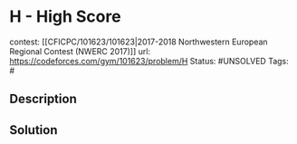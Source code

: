 # H - High Score

contest: [[CFICPC/101623/101623|2017-2018 Northwestern European Regional Contest (NWERC 2017)]]
url: https://codeforces.com/gym/101623/problem/H
Status: #UNSOLVED
Tags: #

## Description

## Solution

